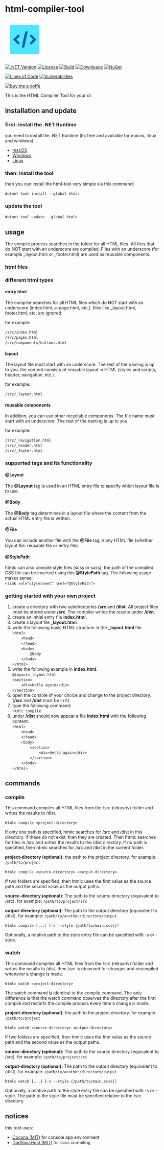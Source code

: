 # html-compiler-tool

![html-compiler-tool](https://raw.githubusercontent.com/lk-code/html-compiler-tool/main/icon_128.png)

[![.NET Version](https://img.shields.io/badge/dotnet%20version-net6.0-blue?style=flat-square)](https://www.nuget.org/packages/htmlc/)
[![License](https://img.shields.io/github/license/lk-code/html-compiler-tool.svg?style=flat-square)](https://github.com/lk-code/html-compiler-tool/blob/master/LICENSE)
[![Build](https://github.com/lk-code/html-compiler-tool/actions/workflows/dotnet.yml/badge.svg)](https://github.com/lk-code/html-compiler-tool/actions/workflows/dotnet.yml)
[![Downloads](https://img.shields.io/nuget/dt/htmlc.svg?style=flat-square)](https://www.nuget.org/packages/htmlc/)
[![NuGet](https://img.shields.io/nuget/v/htmlc.svg?style=flat-square)](https://www.nuget.org/packages/htmlc/)

[![Lines of Code](https://sonarcloud.io/api/project_badges/measure?project=lk-code_html-compiler-tool&metric=ncloc)](https://sonarcloud.io/summary/new_code?id=lk-code_html-compiler-tool)
[![Vulnerabilities](https://sonarcloud.io/api/project_badges/measure?project=lk-code_html-compiler-tool&metric=vulnerabilities)](https://sonarcloud.io/summary/new_code?id=lk-code_html-comvvpiler-tool)

[![buy me a coffe](https://cdn.buymeacoffee.com/buttons/v2/default-yellow.png)](https://www.buymeacoffee.com/lk.code)

This is the HTML Compiler Tool for your cli

## installation and update

### first: install the .NET Runtime
you need to install the .NET Runtime (its free and available for macos, linux and windows)
* [macOS](https://learn.microsoft.com/en-us/dotnet/core/install/macos)
* [Windows](https://learn.microsoft.com/en-us/dotnet/core/install/windows)
* [Linux](https://learn.microsoft.com/en-us/dotnet/core/install/linux)

### then: install the tool
then you can install the html-tool very simple via this command:

`dotnet tool install --global htmlc`

### update the tool

`dotnet tool update --global htmlc`

## usage

The compile process searches in the folder for all HTML files. All files that do NOT start with an underscore are compiled. Files with an underscore (for example _layout.html or _footer.html) are used as reusable components.

### html files

### different html types

#### entry html
The compiler searches for all HTML files which do NOT start with an underscore (index.html, a-page.html, etc.). files like _layout.html, footer.html, etc. are ignored.

for example:

`/src/index.html`<br />
`/src/pages.html`<br />
`/src/components/buttons.html`<br />

#### layout
The layout file must start with an underscore. The rest of the naming is up to you. the content consists of reusable layout in HTML (styles and scripts, header, navigation, etc.).

for example:

`/src/_layout.html`<br />

#### reusable components
In addition, you can use other recyclable components. The file name must start with an underscore. The rest of the naming is up to you.

for example:

`/src/_navigation.html`<br />
`/src/_header.html`<br />
`/src/_footer.html`<br />

### supported tags and its functionality

#### @Layout
The **@Layout** tag is used in an HTML entry file to specify which layout file is to use.

#### @Body
The **@Body** tag determines in a layout file where the content from the actual HTML entry file is written.

#### @File
You can include another file with the **@File** tag in any HTML file (whether layout file. reusable file or entry file).

#### @StylePath
htmlc can also compile style files (scss or sass). the path of the compiled CSS file can be inserted using this **@StylePath** tag. The following usage makes sense:<br />
`<link rel="stylesheet" href="@StylePath">`<br />

### getting started with your own project

1. create a directory with two subdirectories **/src** and **/dist**. All project files must be stored under **/src**. The compiler writes the results under **/dist**.
2. create an initial entry file **index.html**.
3. create a layout file **_layout.html**.
4. write the following basic HTML structure in the **_layout.html** file.<br />
`<html>`<br />
`    <head>`<br />
`    </head>`<br />
`    <body>`<br />
`        @Body`<br />
`    </body>`<br />
`</html>`<br />
5. write the following example in **index.html**.<br />
`@Layout=_layout.html`<br />
`<section>`<br />
`    <div>Hello again</div>`<br />
`</section>`<br />
6. open the console of your choice and change to the project directory. (**/src** and **/dist** must be in it).
7. type the following command:<br />
`htmlc compile`<br />
8. under **/dist** should now appear a file **index.html** with the following content:<br />
`<html>`<br />
`    <head>`<br />
`    </head>`<br />
`    <body>`<br />
`        <section>`<br />
`            <div>Hello again</div>`<br />
`        </section>`<br />
`    </body>`<br />
`</html>`<br />

## commands

### compile

This command compiles all HTML files from the /src (rekusriv) folder and writes the results to /dist.

`htmlc compile <project-directory>`

If only one path is specified, htmlc searches for /src and /dist in this directory. If these do not exist, then they are created. Then htmlc searches for files in /src and writes the results to the /dist directory. If no path is specified, then htmlc searches for /src and /dist in the current folder.

**project-directory (optional):** the path to the project directory. for example: `/path/to/project`

`htmlc compile <source-directory> <output-directory>`

If two folders are specified, then htmlc uses the first value as the source path and the second value as the output paths.

**source-directory (optional):** The path to the source directory (equivalent to /src). for example: `/path/to/project/src`

**output-directory (optional):** The path to the output directory (equivalent to /dist). for example: `/path/to/another/directory/output`

`htmlc compile [...] [-s --style {path/to/main.scss}]`

Optionally, a relative path to the style entry file can be specified with -s or -style.

### watch

This command compiles all HTML files from the /src (rekusriv) folder and writes the results to /dist. then /src is observed for changes and recompiled whenever a change is made.

`htmlc watch <project-directory>`

The watch command is identical to the compile command. The only difference is that the watch command observes the directory after the first compile and restarts the compile process every time a change is made.

**project-directory (optional):** the path to the project directory. for example: `/path/to/project`

`htmlc watch <source-directory> <output-directory>`

If two folders are specified, then htmlc uses the first value as the source path and the second value as the output paths.

**source-directory (optional):** The path to the source directory (equivalent to /src). for example: `/path/to/project/src`

**output-directory (optional):** The path to the output directory (equivalent to /dist). for example: `/path/to/another/directory/output`

`htmlc watch [...] [-s --style {/path/to/main.scss}]`

Optionally, a relative path to the style entry file can be specified with -s or -style. The path to the style file must be specified relative to the /src directory.

## notices

this tool uses:
* [Cocona (MIT)](https://github.com/mayuki/Cocona) for console app environment
* [DartSassHost (MIT)](https://github.com/Taritsyn/DartSassHost) for scss compiling
